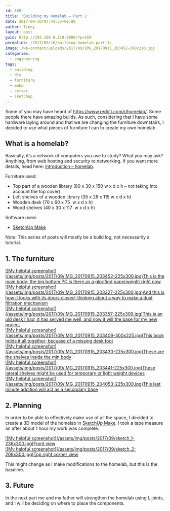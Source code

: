 ```yaml
---
id: 169
title: 'Building my Homelab – Part 1'
date: 2017-09-16T07:44:53+00:00
author: Tzeny
layout: post
guid: http://192.168.0.110:8000/?p=169
permalink: /2017/09/16/building-homelab-part-1/
image: /wp-content/uploads/2017/09/IMG_20170915_203452-360x210.jpg
categories:
  - engineering
tags:
  - building
  - diy
  - furniture
  - make
  - server
  - sketchup
---
```

Some of you may have heard of <https://www.reddit.com/r/homelab/>. Some people there have amazing builds. As such, considering that I have some hardware laying around and that we are changing the furniture downstairs, I decided to use what pieces of furniture I can to create my own homelab.

## What is a homelab?

Basically, it’s a network of computers you use to study? What you may ask? Anything, from web hosting and security to networking. If you want more details, head here: [introduction – homelab](https://www.reddit.com/r/homelab/wiki/introduction).

Furniture used:

  * Top part of a wooden library (80 x 30 x 150 <cm> w x d x h – not taking into account the top cover)
  * Left shelves of a wooden library (35 x 28 x 115 <cm> w x d x h)
  * Wooden desk (70 x 60 x 75 <cm> w x d x h)
  * Wood shelves (40 x 30 x 117 <cm> w x d x h)

Software used:

  * [SketchUp Make](https://www.sketchup.com/download)

Note: This series of posts will mostly be a build log, not necessarily a tutorial.

## 1. The furniture

<div class="rl-gallery-container" id="rl-gallery-container-8" data-gallery_id="0"> <div class="rl-gallery rl-basicgrid-gallery " id="rl-gallery-8" data-gallery_no="8"> 

<div class="rl-gallery-item">
  <a href="https://tzeny.com/wp-content/uploads/2017/09/IMG_20170915_203452.jpg" title="This is the main body; the big bottom PC is there as a glorified paperweight right now" data-rl_title="This is the main body; the big bottom PC is there as a glorified paperweight right now" class="rl-gallery-link" data-rl_caption="" data-rel="lightbox-gallery-8">![My helpful screenshot](/assets/img/posts/2017/09/IMG_20170915_203452-225x300.jpg)<span class="rl-gallery-caption"><span class="rl-gallery-item-title">This is the main body; the big bottom PC is there as a glorified paperweight right now</span></span></a>
</div>

<div class="rl-gallery-item">
  <a href="https://tzeny.com/wp-content/uploads/2017/09/IMG_20170915_203327.jpg" title="And this is how it looks with its doors closed; thinking about a way to make a dust filtration mechanism" data-rl_title="And this is how it looks with its doors closed; thinking about a way to make a dust filtration mechanism" class="rl-gallery-link" data-rl_caption="" data-rel="lightbox-gallery-8">![My helpful screenshot](/assets/img/posts/2017/09/IMG_20170915_203327-225x300.jpg)<span class="rl-gallery-caption"><span class="rl-gallery-item-title">And this is how it looks with its doors closed; thinking about a way to make a dust filtration mechanism</span></span></a>
</div>

<div class="rl-gallery-item">
  <a href="https://tzeny.com/wp-content/uploads/2017/09/IMG_20170915_203357.jpg" title="This is an old desk I had; it has served me well, and now it will the base for my new project" data-rl_title="This is an old desk I had; it has served me well, and now it will the base for my new project" class="rl-gallery-link" data-rl_caption="" data-rel="lightbox-gallery-8">![My helpful screenshot](/assets/img/posts/2017/09/IMG_20170915_203357-225x300.jpg)<span class="rl-gallery-caption"><span class="rl-gallery-item-title">This is an old desk I had; it has served me well, and now it will the base for my new project</span></span></a>
</div>

<div class="rl-gallery-item">
  <a href="https://tzeny.com/wp-content/uploads/2017/09/IMG_20170915_203409.jpg" title="This book holds it all together; becuase of a missing desk foot" data-rl_title="This book holds it all together; becuase of a missing desk foot" class="rl-gallery-link" data-rl_caption="" data-rel="lightbox-gallery-8">![My helpful screenshot](/assets/img/posts/2017/09/IMG_20170915_203409-300x225.jpg)<span class="rl-gallery-caption"><span class="rl-gallery-item-title">This book holds it all together; becuase of a missing desk foot</span></span></a>
</div>

<div class="rl-gallery-item">
  <a href="https://tzeny.com/wp-content/uploads/2017/09/IMG_20170915_203430.jpg" title="These are the shelves inside the min body" data-rl_title="These are the shelves inside the min body" class="rl-gallery-link" data-rl_caption="" data-rel="lightbox-gallery-8">![My helpful screenshot](/assets/img/posts/2017/09/IMG_20170915_203430-225x300.jpg)<span class="rl-gallery-caption"><span class="rl-gallery-item-title">These are the shelves inside the min body</span></span></a>
</div>

<div class="rl-gallery-item">
  <a href="https://tzeny.com/wp-content/uploads/2017/09/IMG_20170915_203441.jpg" title="These lateral shelves might be used for temporary or light weight devices" data-rl_title="These lateral shelves might be used for temporary or light weight devices" class="rl-gallery-link" data-rl_caption="" data-rel="lightbox-gallery-8">![My helpful screenshot](/assets/img/posts/2017/09/IMG_20170915_203441-225x300.jpg)<span class="rl-gallery-caption"><span class="rl-gallery-item-title">These lateral shelves might be used for temporary or light weight devices</span></span></a>
</div>

<div class="rl-gallery-item">
  <a href="https://tzeny.com/wp-content/uploads/2017/09/IMG_20170915_204053.jpg" title="This last minute addition will act as a secondary base" data-rl_title="This last minute addition will act as a secondary base" class="rl-gallery-link" data-rl_caption="" data-rel="lightbox-gallery-8">![My helpful screenshot](/assets/img/posts/2017/09/IMG_20170915_204053-225x300.jpg)<span class="rl-gallery-caption"><span class="rl-gallery-item-title">This last minute addition will act as a secondary base</span></span></a>
</div></div> </div>

## 2. Planning

In order to be able to effectively make use of all the space, I decided to create a 3D model of the homelab in [SketchUp Make](https://www.sketchup.com/download). I took a tape measure an after about 1 hour my work was complete.

<div class="rl-gallery-container" id="rl-gallery-container-9" data-gallery_id="0"> <div class="rl-gallery rl-basicgrid-gallery " id="rl-gallery-9" data-gallery_no="9"> 

<div class="rl-gallery-item">
  <a href="https://tzeny.com/wp-content/uploads/2017/09/sketch_1.jpg" title="Front view" data-rl_title="Front view" class="rl-gallery-link" data-rl_caption="" data-rel="lightbox-gallery-9">![My helpful screenshot](/assets/img/posts/2017/09/sketch_1-236x300.jpg)<span class="rl-gallery-caption"><span class="rl-gallery-item-title">Front view</span></span></a>
</div>

<div class="rl-gallery-item">
  <a href="https://tzeny.com/wp-content/uploads/2017/09/sketch_2.jpg" title="Top right corner view" data-rl_title="Top right corner view" class="rl-gallery-link" data-rl_caption="" data-rel="lightbox-gallery-9">![My helpful screenshot](/assets/img/posts/2017/09/sketch_2-209x300.jpg)<span class="rl-gallery-caption"><span class="rl-gallery-item-title">Top right corner view</span></span></a>
</div></div> </div>

This might change as I make modifications to the homelab, but this is the baseline.

## 3. Future

In the next part me and my father will strengthen the homelab using L joints, and I will be deciding on where to place the components.
